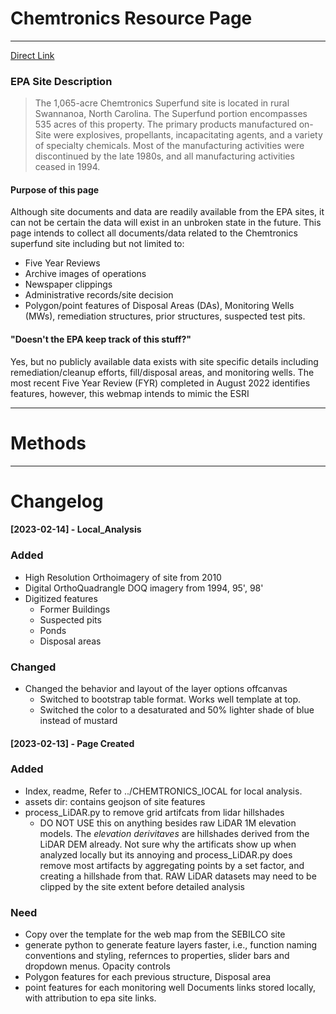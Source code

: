 # Chemtronics Resource Page
----

[Direct Link](https://waterlevelshigh.github.io/CHEMTRONICS/)
### EPA Site Description
 >The 1,065-acre Chemtronics Superfund site is located in rural Swannanoa, North Carolina. The Superfund portion encompasses 535 acres of this property. The primary products manufactured on-Site were explosives, propellants, incapacitating agents, and a variety of specialty chemicals. Most of the manufacturing activities were discontinued by the late 1980s, and all manufacturing activities ceased in 1994.
#### Purpose of this page
Although site documents and data are readily available from the EPA sites, it can not be certain the data will exist in an unbroken state in the future. This page intends to collect all documents/data related to the Chemtronics superfund site including but not limited to:
- Five Year Reviews
- Archive images of operations
- Newspaper clippings
 - Administrative records/site decision
- Polygon/point features of Disposal Areas (DAs), Monitoring Wells (MWs), remediation structures, prior structures, suspected test pits.

#### "Doesn't the EPA keep track of this stuff?"
  Yes, but no publicly available data exists with site specific details including remediation/cleanup efforts, fill/disposal areas, and monitoring wells. The most recent Five Year Review (FYR) completed in August 2022 identifies features, however, this webmap intends to mimic the ESRI

_____

# Methods



---

# Changelog
#### [2023-02-14] - Local_Analysis
### Added
- High Resolution Orthoimagery of site from 2010
- Digital OrthoQuadrangle DOQ imagery from 1994, 95', 98'
- Digitized features
  - Former Buildings
  - Suspected pits
  - Ponds
  - Disposal areas
### Changed
- Changed the behavior and layout of the layer options offcanvas
  - Switched to bootstrap table format. Works well template at top.
  - Switched the color to a desaturated and 50% lighter shade of blue instead of mustard

#### [2023-02-13] - Page Created

### Added
- Index, readme, Refer to ../CHEMTRONICS_lOCAL for local analysis.
- assets dir: contains geojson of site features
- process_LiDAR.py to remove grid artifcats from lidar hillshades
  - DO NOT USE this on anything besides raw LiDAR 1M elevation models. The *elevation derivitaves* are hillshades derived from the LiDAR DEM already. Not sure why the artificats show up when analyzed locally but its annoying and process_LiDAR.py does remove most artifacts by aggregating points by a set factor, and creating a hillshade from that. RAW LiDAR datasets may need to be clipped by the site extent before detailed analysis

### Need
- Copy over the template for the web map from the SEBILCO site
- generate python to generate feature layers faster, i.e., function naming conventions and styling, refernces to properties, slider bars and dropdown menus. Opacity controls
- Polygon features for each previous structure, Disposal area
- point features for each monitoring well
Documents links stored locally, with attribution to epa site links.

